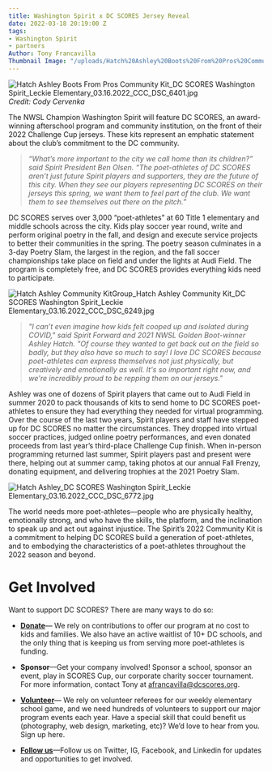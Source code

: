 ```yaml
---
title: Washington Spirit x DC SCORES Jersey Reveal
date: 2022-03-18 20:19:00 Z
tags:
- Washington Spirit
- partners
Author: Tony Francavilla
Thumbnail Image: "/uploads/Hatch%20Ashley%20Boots%20From%20Pros%20Community%20Kit_DC%20SCORES%20Washington%20Spirit_Leckie%20Elementary_03.16.2022_CCC_DSC_6401.jpg"
---
```


![Hatch Ashley Boots From Pros Community Kit_DC SCORES Washington Spirit_Leckie Elementary_03.16.2022_CCC_DSC_6401.jpg](/uploads/Hatch%20Ashley%20Boots%20From%20Pros%20Community%20Kit_DC%20SCORES%20Washington%20Spirit_Leckie%20Elementary_03.16.2022_CCC_DSC_6401.jpg)
*Credit: Cody Cervenka*

The NWSL Champion Washington Spirit will feature DC SCORES, an award-winning afterschool program and community institution, on the front of their 2022 Challenge Cup jerseys. These kits represent an emphatic statement about the club’s commitment to the DC community.

> *“What’s more important to the city we call home than its children?” said Spirit President Ben Olsen. “The poet-athletes of DC SCORES aren’t just future Spirit players and supporters, they are the future of this city. When they see our players representing DC SCORES on their jerseys this spring, we want them to feel part of the club. We want them to see themselves out there on the pitch.”*

DC SCORES serves over 3,000 “poet-athletes” at 60 Title 1 elementary and middle schools across the city. Kids play soccer year round, write and perform original poetry in the fall, and design and execute service projects to better their communities in the spring. The poetry season culminates in a 3-day Poetry Slam, the largest in the region, and the fall soccer championships take place on field and under the lights at Audi Field. The program is completely free, and DC SCORES provides everything kids need to participate.

![Hatch Ashley Community KitGroup_Hatch Ashley Community Kit_DC SCORES Washington Spirit_Leckie Elementary_03.16.2022_CCC_DSC_6249.jpg](/uploads/Hatch%20Ashley%20Community%20KitGroup_Hatch%20Ashley%20Community%20Kit_DC%20SCORES%20Washington%20Spirit_Leckie%20Elementary_03.16.2022_CCC_DSC_6249.jpg)

> *"I can’t even imagine how kids felt cooped up and isolated during COVID," said Spirit Forward and 2021 NWSL Golden Boot-winner Ashley Hatch. "Of course they wanted to get back out on the field so badly, but they also have so much to say! I love DC SCORES because poet-athletes can express themselves not just physically, but creatively and emotionally as well. It's so important right now, and we're incredibly proud to be repping them on our jerseys."*

Ashley was one of dozens of Spirit players that came out to Audi Field in summer 2020 to pack thousands of kits to send home to DC SCORES poet-athletes to ensure they had everything they needed for virtual programming. Over the course of the last two years, Spirit players and staff have stepped up for DC SCORES no matter the circumstances. They dropped into virtual soccer practices, judged online poetry performances, and even donated proceeds from last year’s third-place Challenge Cup finish. When in-person programming returned last summer, Spirit players past and present were there, helping out at summer camp, taking photos at our annual Fall Frenzy, donating equipment, and delivering trophies at the 2021 Poetry Slam.

![Hatch Ashley_DC SCORES Washington Spirit_Leckie Elementary_03.16.2022_CCC_DSC_6772.jpg](/uploads/Hatch%20Ashley_DC%20SCORES%20Washington%20Spirit_Leckie%20Elementary_03.16.2022_CCC_DSC_6772.jpg)

The world needs more poet-athletes—people who are physically healthy, emotionally strong, and who have the skills, the platform, and the inclination to speak up and act out against injustice. The Spirit’s 2022 Community Kit is a commitment to helping DC SCORES build a generation of poet-athletes, and to embodying the characteristics of a poet-athletes throughout the 2022 season and beyond.

# Get Involved

Want to support DC SCORES? There are many ways to do so:

* **[Donate](https://connect.clickandpledge.com/w/Form/38684abc-e195-4fdb-aef3-2ed5aeb51d61?636153321160038799)**— We rely on contributions to offer our program at no cost to kids and families. We also have an active waitlist of 10\+ DC schools, and the only thing that is keeping us from serving more poet-athletes is funding.

* **Sponsor**—Get your company involved! Sponsor a school, sponsor an event, play in SCORES Cup, our corporate charity soccer tournament. For more information, contact Tony at afrancavilla@dcscores.org.

* **[Volunteer](https://www.dcscores.org/volunteer/)**— We rely on volunteer referees for our weekly elementary school game, and we need hundreds of volunteers to support our major program events each year. Have a special skill that could benefit us (photography, web design, marketing, etc)? We’d love to hear from you. Sign up here.

* **[Follow us](https://linktr.ee/DCSCORES)**—Follow us on Twitter, IG, Facebook, and Linkedin for updates and opportunities to get involved.
